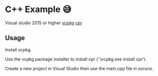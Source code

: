 # C++ Example 😅

Visual studio 2015 or higher
[vcpkg](https://github.com/Microsoft/vcpkg#quick-start-windows)
[cpr](https://github.com/whoshuu/cpr)

## Usage

Install vcpkg.

Use the vcpkg package installer to install cpr ('.\vcpkg.exe install cpr').

Create a new project in Visual Studio then use the main.cpp file in soruce.

